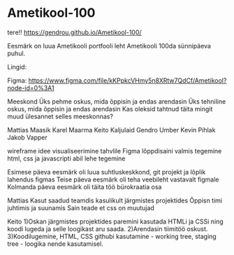 # Ametikool-100
tere!!
https://gendrou.github.io/Ametikool-100/

Eesmärk on luua Ametikooli portfooli leht Ametikooli 100da sünnipäeva puhul.

Lingid:

Figma:
https://www.figma.com/file/kKPpkcVHmy5n8XRtw7QdCf/Ametikool?node-id=0%3A1

Meeskond
Üks pehme oskus, mida õppisin ja endas arendasin
Üks tehniline oskus, mida õppisin ja endas arendasin
Kas oleksid tahtnud täita mingit muud ülesannet selles meeskonnas?

Mattias Maasik
Karel Maarma
Keito Kaljulaid
Gendro Umber
Kevin Pihlak
Jakob Vapper

wireframe idee visualiseerimine tahvlile
Figma lõppdisaini valmis tegemine
html, css ja javascripti abil lehe tegemine

Esimese päeva eesmärk oli luua suhtluskeskkond, git projekt ja lõplik lahendus figmas
Teise päeva eesmärk oli teha veebileht vastavalt figmale
Kolmanda päeva eesmärk oli täita töö bürokraatia osa


Mattias
  Kasut saadud teamdis kasulikult järgmistes projektides
  Õppisn timi juhtimis ja suunamis
  Sain teade et css on muutujad

Keito
  1)Oskan järgmistes projektides paremini kasutada HTMLi ja CSSi ning koodi lugeda ja selle loogikast aru saada.
  2)Arendasin tiimitöö oskust.
  3)Koodilugemine, HTML, CSS githubi kasutamine - working tree, staging tree - loogika nende kasutamisel.

